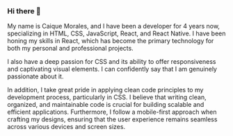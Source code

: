 ### Hi there 👋

My name is Caique Morales, and I have been a developer for 4 years now, specializing in HTML, CSS, JavaScript, React, and React Native. I have been honing my skills in React, which has become the primary technology for both my personal and professional projects. 

I also have a deep passion for CSS and its ability to offer responsiveness and captivating visual elements. I can confidently say that I am genuinely passionate about it.

In addition, I take great pride in applying clean code principles to my development process, particularly in CSS. I believe that writing clean, organized, and maintainable code is crucial for building scalable and efficient applications. Furthermore, I follow a mobile-first approach when crafting my designs, ensuring that the user experience remains seamless across various devices and screen sizes.
<!--
**CaiqueMorales20/CaiqueMorales20** is a ✨ _special_ ✨ repository because its `README.md` (this file) appears on your GitHub profile.

Here are some ideas to get you started:

- 🔭 I’m currently working on ...
- 🌱 I’m currently learning ...
- 👯 I’m looking to collaborate on ...
- 🤔 I’m looking for help with ...
- 💬 Ask me about ...
- 📫 How to reach me: ...
- 😄 Pronouns: ...
- ⚡ Fun fact: ...
-->
